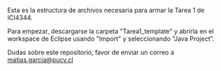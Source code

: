 Esta es la estructura de archivos necesaria para armar la Tarea 1 de ICI4344.

Para empezar, descargarse la carpeta "Tarea1_template" y abrirla en el workspace de Eclipse usando "Import" y seleccionando "Java Project".
 
Dudas sobre este repositorio, favor de enviar un correo a matias.garcia@pucv.cl
